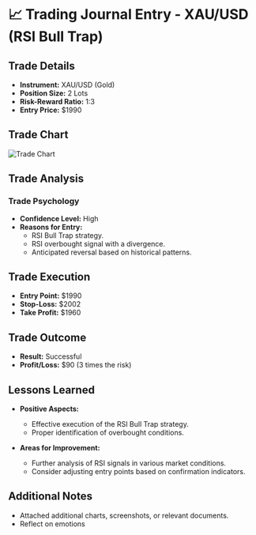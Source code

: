 # 📈 Trading Journal Entry - XAU/USD (RSI Bull Trap)

## Trade Details

- **Instrument:** XAU/USD (Gold)
- **Position Size:** 2 Lots
- **Risk-Reward Ratio:** 1:3
- **Entry Price:** $1990

## Trade Chart

![Trade Chart](insert_chart_image_url_here)

## Trade Analysis

### Trade Psychology

- **Confidence Level:** High
- **Reasons for Entry:**
  - RSI Bull Trap strategy.
  - RSI overbought signal with a divergence.
  - Anticipated reversal based on historical patterns.

## Trade Execution

- **Entry Point:** $1990
- **Stop-Loss:** $2002
- **Take Profit:** $1960

## Trade Outcome

- **Result:** Successful
- **Profit/Loss:** $90 (3 times the risk)

## Lessons Learned

- **Positive Aspects:**
  - Effective execution of the RSI Bull Trap strategy.
  - Proper identification of overbought conditions.

- **Areas for Improvement:**
  - Further analysis of RSI signals in various market conditions.
  - Consider adjusting entry points based on confirmation indicators.

## Additional Notes

- Attached additional charts, screenshots, or relevant documents.
- Reflect on emotions 
